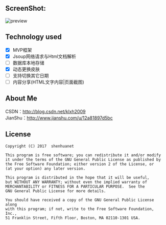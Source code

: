 ## ScreenShot:

![preview](https://raw.githubusercontent.com/shenhuanet/shenhua-zhidaodaily/master/Screenshot.png)

## Technology used

- [x] MVP框架
- [x] Jsoup网络请求与Html文档解析
- [ ] 数据库本地存储
- [x] 动态更换皮肤
- [ ] 支持切换其它日期
- [ ] 内容分享(HTML文字内容|页面截图)

## About Me
CSDN：http://blog.csdn.net/klxh2009<br>
JianShu：http://www.jianshu.com/u/12a81897d5bc

## License

    Copyright (C) 2017  shenhuanet

    This program is free software; you can redistribute it and/or modify
    it under the terms of the GNU General Public License as published by
    the Free Software Foundation; either version 2 of the License, or
    (at your option) any later version.

    This program is distributed in the hope that it will be useful,
    but WITHOUT ANY WARRANTY; without even the implied warranty of
    MERCHANTABILITY or FITNESS FOR A PARTICULAR PURPOSE.  See the
    GNU General Public License for more details.

    You should have received a copy of the GNU General Public License along
    with this program; if not, write to the Free Software Foundation, Inc.,
    51 Franklin Street, Fifth Floor, Boston, MA 02110-1301 USA.
